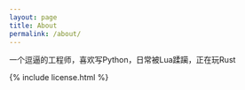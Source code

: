 ```yaml
---
layout: page
title: About
permalink: /about/
---
```


一个逗逼的工程师，喜欢写Python，日常被Lua蹂躏，正在玩Rust

{% include license.html %}

[jekyll-organization]: https://github.com/jekyll
